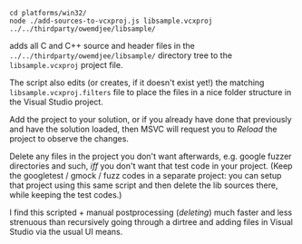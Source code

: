 
```
cd platforms/win32/
node ./add-sources-to-vcxproj.js libsample.vcxproj ../../thirdparty/owemdjee/libsample/
```

adds all C and C++ source and header files in the `../../thirdparty/owemdjee/libsample/` directory tree to the `libsample.vcxproj` project file.

The script also edits (or creates, if it doesn't exist yet!) the matching `libsample.vcxproj.filters` file to place the files in a nice folder structure in the Visual Studio project.

Add the project to your solution, or if you already have done that previously and have the solution loaded, then MSVC will request you to *Reload* the project to observe the changes.

Delete any files in the project you don't want afterwards, e.g. google fuzzer directories and such, *iff* you don't want that test code in your project. (Keep the googletest / gmock / fuzz codes in a separate project: you can setup that project using this same script and then delete the lib sources there, while keeping the test codes.)

I find this scripted + manual postprocessing (*deleting*) much faster and less strenuous than recursively going through a dirtree and adding files in Visual Studio via the usual UI means.